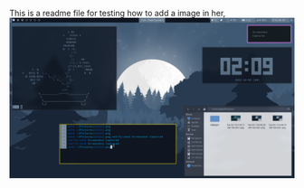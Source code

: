 This is a readme file for testing how to add a image in her,
![screenshot](https://raw.githubusercontent.com/sajeduli3/dotfile/15d9ad95475a034e93615d3ff687a8fd4b58270b/.config/screenshot/Tue%20Oct%20%205%2002%3A09%3A38%20AM%20%2B06%202021.png?raw=true)
